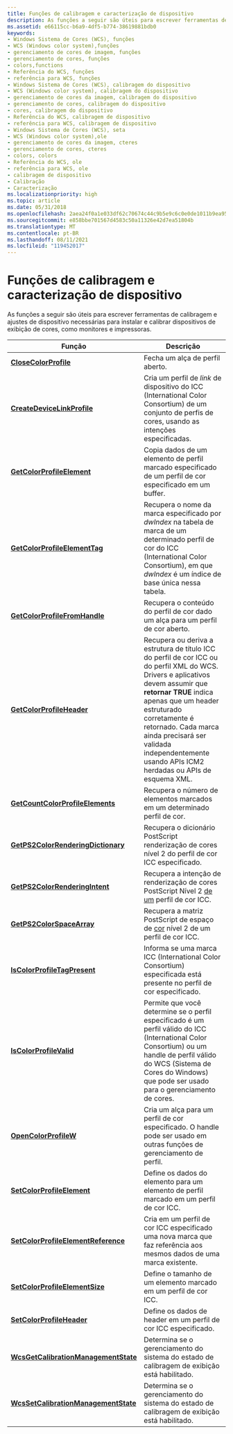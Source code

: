 ```yaml
---
title: Funções de calibragem e caracterização de dispositivo
description: As funções a seguir são úteis para escrever ferramentas de calibragem e ajustes de dispositivo necessárias para instalar e calibrar dispositivos de exibição de cores, como monitores e impressoras.
ms.assetid: e66115cc-b6a9-4df5-b774-38619881bdb0
keywords:
- Windows Sistema de Cores (WCS), funções
- WCS (Windows color system),funções
- gerenciamento de cores de imagem, funções
- gerenciamento de cores, funções
- colors,functions
- Referência do WCS, funções
- referência para WCS, funções
- Windows Sistema de Cores (WCS), calibragem do dispositivo
- WCS (Windows color system), calibragem do dispositivo
- gerenciamento de cores da imagem, calibragem do dispositivo
- gerenciamento de cores, calibragem do dispositivo
- cores, calibragem do dispositivo
- Referência do WCS, calibragem de dispositivo
- referência para WCS, calibragem de dispositivo
- Windows Sistema de Cores (WCS), seta
- WCS (Windows color system),ole
- gerenciamento de cores da imagem, cteres
- gerenciamento de cores, cteres
- colors, colors
- Referência do WCS, ole
- referência para WCS, ole
- calibragem de dispositivo
- Calibração
- Caracterização
ms.localizationpriority: high
ms.topic: article
ms.date: 05/31/2018
ms.openlocfilehash: 2aea24f0a1e033df62c70674c44c9b5e9c6c0e0de1011b9ea95b9e5389d6004c
ms.sourcegitcommit: e858bbe701567d4583c50a11326e42d7ea51804b
ms.translationtype: MT
ms.contentlocale: pt-BR
ms.lasthandoff: 08/11/2021
ms.locfileid: "119452017"
---
```

# <a name="device-calibration-and-characterization-functions"></a>Funções de calibragem e caracterização de dispositivo

As funções a seguir são úteis para escrever ferramentas de calibragem e ajustes de dispositivo necessárias para instalar e calibrar dispositivos de exibição de cores, como monitores e impressoras.



| Função | Descrição |
|-|-|
| [**CloseColorProfile**](/windows/win32/api/icm/nf-icm-closecolorprofile) | Fecha um alça de perfil aberto. |
| [**CreateDeviceLinkProfile**](/windows/win32/api/icm/nf-icm-createdevicelinkprofile) | Cria um perfil de *link* de dispositivo do ICC (International Color Consortium) de um conjunto de perfis de cores, usando as intenções especificadas. |
| [**GetColorProfileElement**](/windows/win32/api/icm/nf-icm-getcolorprofileelement) | Copia dados de um elemento de perfil marcado especificado de um perfil de cor especificado em um buffer. |
| [**GetColorProfileElementTag**](/windows/win32/api/icm/nf-icm-getcolorprofileelementtag) | Recupera o nome da marca especificado por *dwIndex* na tabela de marca de um determinado perfil de cor do ICC (International Color Consortium), em que *dwIndex* é um índice de base única nessa tabela. |
| [**GetColorProfileFromHandle**](/windows/win32/api/icm/nf-icm-getcolorprofilefromhandle)| Recupera o conteúdo do perfil de cor dado um alça para um perfil de cor aberto.     |
| [**GetColorProfileHeader**](/windows/win32/api/icm/nf-icm-getcolorprofileheader) | Recupera ou deriva a estrutura de título ICC do perfil de cor ICC ou do perfil XML do WCS. Drivers e aplicativos devem assumir que **retornar TRUE** indica apenas que um header estruturado corretamente é retornado. Cada marca ainda precisará ser validada independentemente usando APIs ICM2 herdadas ou APIs de esquema XML. |
| [**GetCountColorProfileElements**](/windows/win32/api/icm/nf-icm-getcountcolorprofileelements) | Recupera o número de elementos marcados em um determinado perfil de cor. |
| [**GetPS2ColorRenderingDictionary**](/windows/win32/api/icm/nf-icm-getps2colorrenderingdictionary) | Recupera o dicionário PostScript renderização de cores nível 2 do perfil de cor ICC especificado. |
| [**GetPS2ColorRenderingIntent**](/windows/win32/api/icm/nf-icm-getps2colorrenderingintent) | Recupera a intenção de renderização de cores PostScript Nível 2 [de um](r.md) perfil de cor ICC. |
| [**GetPS2ColorSpaceArray**](/windows/win32/api/icm/nf-icm-getps2colorspacearray) | Recupera a matriz PostScript de espaço de [cor](c.md) nível 2 de um perfil de cor ICC. |
| [**IsColorProfileTagPresent**](/windows/win32/api/icm/nf-icm-iscolorprofiletagpresent) | Informa se uma marca ICC (International Color Consortium) especificada está presente no perfil de cor especificado. |
| [**IsColorProfileValid**](/windows/win32/api/icm/nf-icm-iscolorprofilevalid) | Permite que você determine se o perfil especificado é um perfil válido do ICC (International Color Consortium) ou um handle de perfil válido do WCS (Sistema de Cores do Windows) que pode ser usado para o gerenciamento de cores. |
| [**OpenColorProfileW**](/windows/win32/api/icm/nf-icm-opencolorprofilew) | Cria um alça para um perfil de cor especificado. O handle pode ser usado em outras funções de gerenciamento de perfil. |
| [**SetColorProfileElement**](/windows/win32/api/icm/nf-icm-setcolorprofileelement) | Define os dados do elemento para um elemento de perfil marcado em um perfil de cor ICC. |
| [**SetColorProfileElementReference**](/windows/win32/api/icm/nf-icm-setcolorprofileelementreference) | Cria em um perfil de cor ICC especificado uma nova marca que faz referência aos mesmos dados de uma marca existente. |
| [**SetColorProfileElementSize**](/windows/win32/api/icm/nf-icm-setcolorprofileelementsize) | Define o tamanho de um elemento marcado em um perfil de cor ICC. |
| [**SetColorProfileHeader**](/windows/win32/api/icm/nf-icm-setcolorprofileheader) | Define os dados de header em um perfil de cor ICC especificado. |
| [**WcsGetCalibrationManagementState**](/windows/win32/api/icm/nf-icm-wcsgetcalibrationmanagementstate) | Determina se o gerenciamento do sistema do estado de calibragem de exibição está habilitado. |
| [**WcsSetCalibrationManagementState**](/windows/win32/api/icm/nf-icm-wcssetcalibrationmanagementstate) | Determina se o gerenciamento do sistema do estado de calibragem de exibição está habilitado. |



 

 

 




